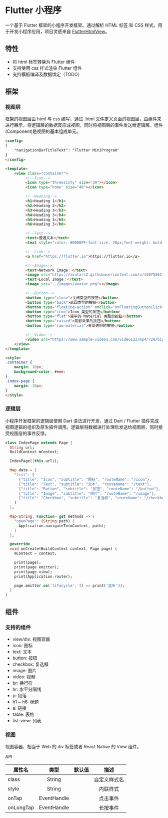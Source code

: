 # Flutter 小程序

一个基于 Flutter 框架的小程序开发框架。通过解析 HTML 标签 和 CSS 样式，用于开发小程序应用，项目灵感来自 [FlutterHtmlView](https://github.com/PonnamKarthik/FlutterHtmlView)。

## 特性

- 将 html 标签转换为 Flutter 组件
- 支持使用 css 样式渲染 Flutter 组件
- 支持模板编译及数据绑定（TODO）

## 框架

### 视图层

框架的视图层由 html 与 css 编写，通过 .html 文件定义页面的视图层，由组件来进行展示。将逻辑层的数据反应成视图，同时将视图层的事件发送给逻辑层。组件(Component)是视图的基本组成单元。

```html
<config>
{
    "navigationBarTitleText": "Flutter MiniProgram"
}
</config>

<template>
    <view class="container">
         <!--Icon-->
         <icon type="threesixty" size="30"></icon>
         <icon type="home" size="40"></icon>

         <!--Heading-->
         <h1>Heading 1</h1>
         <h2>Heading 2</h2>
         <h3>Heading 3</h3>
         <h4>Heading 3</h4>
         <h5>Heading 3</h5>
         <h6>Heading 3</h6>

         <!--Text-->
         <text>普通文本</text>
         <text style="color: #0000FF;font-size: 20px;font-weight: bold;background-color:#ff0000;">加样式的文本</text>

         <!--Link-->
         <a href="https://flutter.io">https://flutter.io</a>

         <!--Image-->
         <text>Network Image：</text>
         <image src="https://avatars2.githubusercontent.com/u/13075561?s=460&v=4"></image>
         <text>Local Image：</text>
         <image src="../images/avatar.png"></image>

         <!--Button-->
         <button type="close">关闭类型的按钮</button>
         <button type="back">返回类型的按钮</button>
         <button type="floating-action" onclick="onFloatingButtonClick">Icon 类型的按钮</button>
         <button type="icon">Icon 类型的按钮</button>
         <button type="flat">扁平的 Material 类型的按钮</button>
         <button type="raised">阴影效果的按钮</button>
         <button type="raw-material">背景透明的按钮</button>

         <!--Video-->
         <video src="https://www.sample-videos.com/video123/mp4/720/big_buck_bunny_720p_20mb.mp4"></video>
    </view>
</template>

<style>
.container {
    margin: 10px;
    background-color: #eee;
}
.index-page {
    margin: 10px;
}
</style>
```

### 逻辑层

小程序开发框架的逻辑层使用 Dart 语法进行开发，通过 Dart / Flutter 插件完成视图逻辑的组织及原生插件调用。逻辑层将数据进行处理后发送给视图层，同时接受视图层的事件反馈。

```dart
class IndexPage extends Page {
  String url;
  BuildContext mContext;

  IndexPage({this.url});

  Map data = {
    "list": [
      {"title": "Icon", "subtitle": "图标", "routeName": "/icon"},
      {"title": "Text", "subtitle": "文本", "routeName": "/text"},
      {"title": "Button", "subtitle": "按钮", "routeName": "/button"},
      {"title": "Image", "subtitle": "图片", "routeName": "/image"},
      {"title": "Checkbox", "subtitle": "复选框", "routeName": "/checkbox"}
    ]
  };

  Map<String, Function> get methods => {
    "openPage": (String path) {
      Application.navigateTo(mContext, path);
    }
  };

  @override
  void onCreate(BuildContext context, Page page) {
    mContext = context;

    print(page);
    print(page.emitter);
    print(page.view);
    print(Application.router);

    page.emitter.on('lifecycle', () => print('监听'));
  }
}
```

## 组件

### 支持的组件

- view/div: 视图容器
- icon: 图标
- text: 文本
- button: 按钮
- checkbox: 复选框
- image: 图片
- video: 视频
- br: 换行符
- hr: 水平分隔线
- p: 段落
- h1 ~ h6: 标题
- a: 链接
- table: 表格
- list-view: 列表

### 视图

视图容器，相当于 Web 的 div 标签或者 React Native 的 View 组件。

API

| 属性名   |      类型      |  默认值 | 描述 |
|----------|:-------------:|------:|:-------------:|
| class |  String |  | 自定义样式名 |
| style |  String |  | 内联样式 |
| onTap | EventHandle |  | 点击事件 |
| onLongTap | EventHandle |  | 长按事件 |